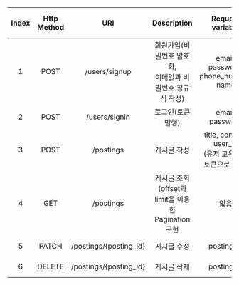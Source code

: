 | Index  | Http Method |  URI            |  Description    |  Request variable  |  Response Status Code   | 작업 브랜치
|:--------:|:-----------:|:----------------:|:----------------:|:----------------:|:----------------:|:----------------:|
| 1 |  POST | /users/signup | 회원가입(비밀번호 암호화,</br>이메일과 비밀번호 정규식 작성)  | email, password, phone_number, name  | 201 | feature/signup
| 2 |  POST | /users/signin | 로그인(토큰 발행)  | email, password  | 201 | feature/signin
| 3 |  POST | /postings | 게시글 작성 | title, content, user_id</br>(유저 고유ID는 토큰으로 식별)  | 201 | feature/postings-c
| 4 |  GET | /postings | 게시글 조회</br>(offset과 limit을 이용한 Pagination구현 | 없음  | 200 | feature/posting-r
| 5 |  PATCH | /postings/{posting_id} | 게시글 수정 | posting_id  | 201 | feature/posting-u
| 6 |  DELETE | /postings/{posting_id} | 게시글 삭제 | posting_id  | 201 | feature/posting-d
